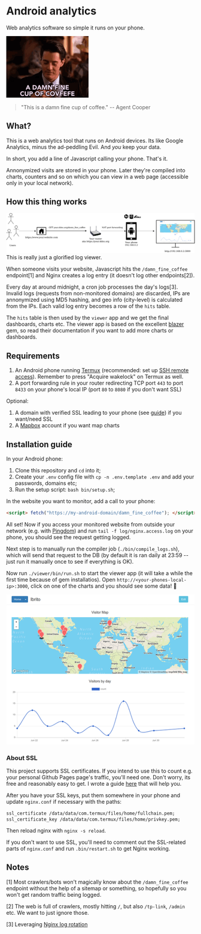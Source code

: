 # Android analytics

Web analytics software so simple it runs on your phone.

![This is a damn fine cup of coffee.](damn_fine_coffee.gif)
> "This is a damn fine cup of coffee."
-- Agent Cooper

## What?

This is a web analytics tool that runs on Android devices. Its like Google Analytics, minus the ad-peddling Evil. And _you_ keep your data.

In short, you add a line of Javascript calling your phone. That's it.

Annonymized visits are stored in your phone. Later they're compiled into charts, counters and so on which you can view in a web page (accessible only in your local network).

## How this thing works

![diagram](diagram.png)
This is really just a glorified log viewer.

When someone visits your website, Javascript hits the `/damn_fine_coffee` endpoint[1] and Nginx creates a log entry (it doesn't log other endpoints[2]).

Every day at around midnight, a cron job processes the day's logs[3]. Invalid logs (requests from non-monitored domains) are discarded, IPs are annonymized using MD5 hashing, and geo info (city-level) is calculated from the IPs. Each valid log entry becomes a row of the `hits` table.

The `hits` table is then used by the `viewer` app and we get the final dashboards, charts etc. The viewer app is based on the excellent [blazer](https://github.com/ankane/blazer) gem, so read their documentation if you want to add more charts or dashboards.

## Requirements

1. An Android phone running [Termux](https://termux.com/) (recommended: set up [SSH remote access](https://wiki.termux.com/wiki/Remote_Access)). Remember to press "Acquire wakelock" on Termux as well.
2. A port forwarding rule in your router redirecting TCP port `443` to port `8433` on your phone's local IP (port `80` to `8080` if you don't want SSL)

Optional:
1. A domain with verified SSL leading to your phone (see [guide](https://lbrito1.github.io/blog/2020/06/free_https_home_server.html)) if you want/need SSL
2. A [Mapbox](https://www.mapbox.com/) account if you want map charts

## Installation guide

In your Android phone:
1. Clone this repository and `cd` into it;
2. Create your `.env` config file with `cp -n .env.template .env` and add your passwords, domains etc;
3. Run the setup script: `bash bin/setup.sh`;

In the website you want to monitor, add a call to your phone:
```html
<script> fetch("https://my-android-domain/damn_fine_coffee"); </script>
```

All set! Now if you access your monitored website from outside your network (e.g. with [Pingdom](https://tools.pingdom.com/)) and run `tail -f log/nginx.access.log` on your phone, you should see the request getting logged.

Next step is to manually run the compiler job (`./bin/compile_logs.sh`), which will send that request to the DB (by default it is ran daily at 23:59 -- just run it manually once to see if everything is OK).

Now run `./viewer/bin/run.sh` to start the viewer app (it will take a while the first time because of gem installatios). Open `http://<your-phones-local-ip>:3000`, click on one of the charts and you should see some data! 🎉

![Screenshot of the app running locally, a few charts and a map are shown](screenshot.png)

### About SSL

This project supports SSL certificates. If you intend to use this to count e.g. your personal Github Pages page's traffic, you'll need one. Don't worry, its free and reasonably easy to get. I wrote a guide [here](https://lbrito1.github.io/blog/2020/06/free_https_home_server.html) that will help you.

After you have your SSL keys, put them somewhere in your phone and update `nginx.conf` if necessary with the paths:
```
ssl_certificate /data/data/com.termux/files/home/fullchain.pem;
ssl_certificate_key /data/data/com.termux/files/home/privkey.pem;
```
Then reload nginx with `nginx -s reload`.

If you don't want to use SSL, you'll need to comment out the SSL-related parts of `nginx.conf` and run `.bin/restart.sh` to get Nginx working.

## Notes

[1] Most crawlers/bots won't magically know about the `/damn_fine_coffee` endpoint without the help of a sitemap or something, so hopefully so you won't get random traffic being logged.

[2] The web is full of crawlers, mostly hitting `/`, but also `/tp-link`, `/admin` etc. We want to just ignore those.

[3] Leveraging [Nginx log rotation](https://www.nginx.com/resources/wiki/start/topics/examples/logrotation/)
